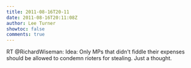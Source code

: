 ```yaml
---
title: 2011-08-16T20-11
date: 2011-08-16T20:11:08Z
author: Lee Turner
showtoc: false
comments: true
---
```


RT @RichardWiseman: Idea: Only MPs that didn't fiddle their expenses should be allowed to condemn rioters for stealing.  Just a thought.

